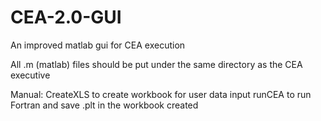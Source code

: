 # CEA-2.0-GUI
An improved matlab gui for CEA execution

All .m (matlab) files should be put under the same directory as the CEA executive

Manual: 
CreateXLS to create workbook for user data input
runCEA to run Fortran and save .plt in the workbook created
